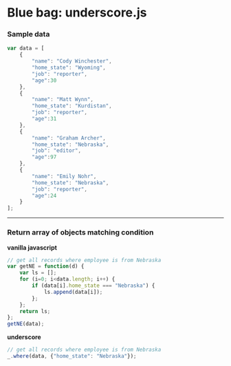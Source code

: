 # Blue bag: underscore.js

### Sample data
```javascript
var data = [
    {
        "name": "Cody Winchester",
        "home_state": "Wyoming",
        "job": "reporter",
        "age":30
    },
    {
        "name": "Matt Wynn",
        "home_state": "Kurdistan",
        "job": "reporter",
        "age":31
    },
    {
        "name": "Graham Archer",
        "home_state": "Nebraska",
        "job": "editor",
        "age":97
    },
    {
        "name": "Emily Nohr",
        "home_state": "Nebraska",
        "job": "reporter",
        "age":24
    }
];
```

<hr>

### Return array of objects matching condition
**vanilla javascript**
```javascript
// get all records where employee is from Nebraska
var getNE = function(d) {
    var ls = [];
    for (i=0; i<data.length; i++) {
        if (data[i].home_state === "Nebraska") {
            ls.append(data[i]);
        };
    };
    return ls;
};
getNE(data);
```
**underscore**
```javascript
// get all records where employee is from Nebraska
_.where(data, {"home_state": "Nebraska"});
```